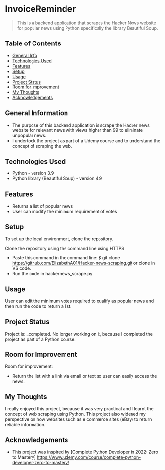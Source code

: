 # InvoiceReminder
> This is a backend application that scrapes the Hacker News website for popular news using Python specifically the library Beautiful Soup.

## Table of Contents
* [General Info](#general-information)
* [Technologies Used](#technologies-used)
* [Features](#features)
* [Setup](#setup)
* [Usage](#usage)
* [Project Status](#project-status)
* [Room for Improvement](#room-for-improvement)
* [My Thoughts](#my-thoughts)
* [Acknowledgements](#acknowledgements)


## General Information
- The purpose of this backend application is scrape the Hacker news website for relevant news with views higher than 99 to eliminate unpopular news.
- I undertook the project as part of a Udemy course and to understand the concept of scraping the web. 


## Technologies Used
- Python - version 3.9
- Python library (Beautiful Soup) - version 4.9


## Features
- Returns a list of popular news
- User can modify the minimum requirement of votes  


## Setup
To set up the local environment, clone the repository. 

Clone the repository using the command line using HTTPS
- Paste this command in the command line: $ git clone https://github.com/ElizabethA01/Hacker-news-scraping.git or clone in VS code. 
- Run the code in hackernews_scrape.py


## Usage
User can edit the minimum votes required to qualify as popular news and then run the code to return a list.


## Project Status
Project is: _completed. No longer working on it, because I completed the project as part of a Python course.


## Room for Improvement
Room for improvement:
- Return the list with a link via email or text so user can easily access the news. 


## My Thoughts
I really enjoyed this project, because it was very practical and I learnt the concept of web scraping using Python. This project also widened my perspective on how websites such as e commerce sites (eBay) to return reliable information. 


## Acknowledgements
- This project was inspired by [Complete Python Developer in 2022: Zero to Mastery] https://www.udemy.com/course/complete-python-developer-zero-to-mastery/




